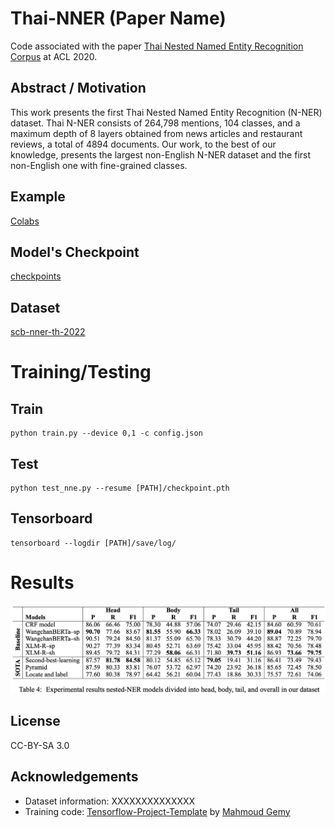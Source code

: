 # Thai-NNER (Paper Name)
Code associated with the paper [Thai Nested Named Entity Recognition Corpus](https://openreview.net/pdf?id=lS5OzqUIhsq) at ACL 2020.

## Abstract / Motivation
This work presents the first Thai Nested Named Entity Recognition (N-NER) dataset. Thai N-NER consists of 264,798 mentions, 104 classes, and a maximum depth of 8 layers obtained from news articles and restaurant reviews, a total of 4894 documents. Our work, to the best of our knowledge, presents the largest non-English N-NER dataset and the first non-English one with fine-grained classes.

## Example
[Colabs](https://colab.research.google.com/drive/16m7Vx0ezLpPY2PQLlIMlbfmI9KBO5o7A?usp=sharing)

## Model's Checkpoint
[checkpoints](https://drive.google.com/drive/folders/1t71ljTPO1W7xmVquyFhDVynHixlLWQ-J?usp=sharing)

## Dataset 
[scb-nner-th-2022](https://drive.google.com/drive/folders/1lp3ZK4i2Q2SC77AoVTEPy9CHB8lAGFEK?usp=sharing)

# Training/Testing
## Train
```
python train.py --device 0,1 -c config.json
```
## Test
```
python test_nne.py --resume [PATH]/checkpoint.pth
```
## Tensorboard
```
tensorboard --logdir [PATH]/save/log/
```

# Results
![Experimental results](/img/results.png)

## License
CC-BY-SA 3.0

## Acknowledgements
- Dataset information: XXXXXXXXXXXXXX
- Training code: [Tensorflow-Project-Template](https://github.com/MrGemy95/Tensorflow-Project-Template) by [Mahmoud Gemy](https://github.com/MrGemy95)
